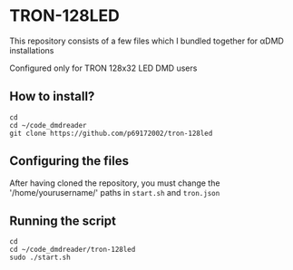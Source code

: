 # TRON-128LED
This repository consists of a few files which I bundled together for αDMD installations

Configured only for TRON 128x32 LED DMD users

## How to install?

```
cd
cd ~/code_dmdreader
git clone https://github.com/p69172002/tron-128led
```
## Configuring the files
After having cloned the repository, you must change the '/home/yourusername/' paths in `start.sh` and `tron.json`

## Running the script
```
cd
cd ~/code_dmdreader/tron-128led
sudo ./start.sh
```
